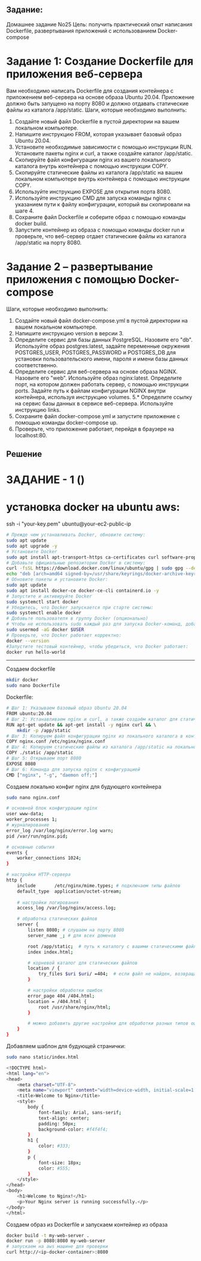 ## Задание:
Домашнее задание No25
Цель: получить практический опыт написания Dockerfile,
развертывания приложений с использованием Docker-compose
# Задание 1: Создание Dockerfile для приложения веб-сервера
Вам необходимо написать Dockerfile для создания контейнера с приложением
веб-сервера на основе образа Ubuntu 20.04. Приложение должно быть
запущено на порту 8080 и должно отдавать статические файлы из каталога
/app/static.
Шаги, которые необходимо выполнить:
1. Создайте новый файл Dockerfile в пустой директории на вашем
локальном компьютере.
2. Напишите инструкцию FROM, которая указывает базовый образ
Ubuntu 20.04.
3. Установите необходимые зависимости с помощью инструкции RUN.
Установите пакеты nginx и curl, а также создайте каталог /app/static.
4. Скопируйте файл конфигурации nginx из вашего локального каталога
внутрь контейнера с помощью инструкции COPY.
5. Скопируйте статические файлы из каталога /app/static на вашем
локальном компьютере внутрь контейнера с помощью инструкции COPY.
6. Используйте инструкцию EXPOSE для открытия порта 8080.
7. Используйте инструкцию CMD для запуска команды nginx с указанием
пути к файлу конфигурации, который вы скопировали на шаге 4.
8. Сохраните файл Dockerfile и соберите образ с помощью команды docker
build.
9. Запустите контейнер из образа с помощью команды docker run и
проверьте, что веб-сервер отдает статические файлы из каталога /app/static на
порту 8080.
# Задание 2 – развертывание приложения с помощью Docker-compose
Шаги, которые необходимо выполнить:
1. Создайте новый файл docker-compose.yml в пустой директории на
вашем локальном компьютере.
2. Напишите инструкцию version в версии 3.
3. Определите сервис для базы данных PostgreSQL. Назовите его "db".
Используйте образ postgres:latest, задайте переменные окружения
POSTGRES_USER, POSTGRES_PASSWORD и POSTGRES_DB для
установки пользовательского имени, пароля и имени базы данных
соответственно.
4. Определите сервис для веб-сервера на основе образа NGINX. Назовите
его "web". Используйте образ nginx:latest. Определите порт, на котором
должен работать сервер, с помощью инструкции ports. Задайте путь к
файлам конфигурации NGINX внутри контейнера, используя
инструкцию volumes.
5.* Определите ссылку на сервис базы данных в сервисе веб-сервера.
Используйте инструкцию links.
6. Сохраните файл docker-compose.yml и запустите приложение с
помощью команды docker-compose up.
7. Проверьте, что приложение работает, перейдя в браузере на
localhost:80.

## Решение
# ЗАДАНИЕ - 1 () 
# установка docker на ubuntu aws:

ssh -i "your-key.pem" ubuntu@your-ec2-public-ip
```bash
# Прежде чем устанавливать Docker, обновите систему:
sudo apt update
sudo apt upgrade -y
# Установите Docker
sudo apt install apt-transport-https ca-certificates curl software-properties-common -y
# Добавьте официальные репозитории Docker в систему:
curl -fsSL https://download.docker.com/linux/ubuntu/gpg | sudo gpg --dearmor -o /usr/share/keyrings/docker-archive-keyring.gpg
echo "deb [arch=amd64 signed-by=/usr/share/keyrings/docker-archive-keyring.gpg] https://download.docker.com/linux/ubuntu $(lsb_release -cs) stable" | sudo tee /etc/apt/sources.list.d/docker.list > /dev/null
# Обновите пакеты и установите Docker:
sudo apt update
sudo apt install docker-ce docker-ce-cli containerd.io -y
# Запустите и активируйте Docker
sudo systemctl start docker
# Убедитесь, что Docker запускается при старте системы:
sudo systemctl enable docker
# Добавьте пользователя в группу Docker (опционально)
# Чтобы не использовать sudo каждый раз для запуска Docker-команд, добавьте пользователя в группу Docker:
sudo usermod -aG docker $USER
# Проверьте, что Docker работает корректно:
docker --version
#Запустите тестовый контейнер, чтобы убедиться, что Docker работает:
docker run hello-world
```
---------
Cоздаем dockerfile
```bash
mkdir docker
sudo nano Dockerfile
```
Dockerfile:
```bash
# Шаг 1: Указываем базовый образ Ubuntu 20.04
FROM ubuntu:20.04
# Шаг 2: Устанавливаем nginx и curl, а также создаём каталог для статических файлов
RUN apt-get update && apt-get install -y nginx curl && \
    mkdir -p /app/static
# Шаг 3: Копируем файл конфигурации nginx из локального каталога в контейнер
COPY nginx.conf /etc/nginx/nginx.conf
# Шаг 4: Копируем статические файлы из каталога /app/static на локальном компьютере в контейнер
COPY ./static /app/static
# Шаг 5: Открываем порт 8080
EXPOSE 8080
# Шаг 6: Команда для запуска nginx с конфигурацией
CMD ["nginx", "-g", "daemon off;"]
```
Cоздаем локально конфиг nginx для будующего контейнера
```bash
sudo nano nginx.conf
```
```bash
# основной блок конфигурации nginx
user www-data;
worker_processes 1;
# журналирование
error_log /var/log/nginx/error.log warn;
pid /var/run/nginx.pid;

# основные события
events {
    worker_connections 1024;
}

# настройки HTTP-сервера
http {
    include       /etc/nginx/mime.types; # подключаем типы файлов
    default_type  application/octet-stream;
    
    # настройки логирования
    access_log /var/log/nginx/access.log;

    # обработка статических файлов
    server {
        listen 8080; # слушаем на порту 8080
        server_name _; # для всех доменов

        root /app/static;  # путь к каталогу с вашими статическими файлами
        index index.html;

        # корневой каталог для статических файлов
        location / {
            try_files $uri $uri/ =404;  # если файл не найден, возвращаем ошибку 404
        }

        # настройки обработки ошибок
        error_page 404 /404.html;
        location = /404.html {
            root /usr/share/nginx/html;
        }

        # можно добавить другие настройки для обработки разных типов ошибок, если требуется
    }
}
```
Добавляем шаблон для будующей странички:
```bash
sudo nano static/index.html
```
```bash
<!DOCTYPE html>
<html lang="en">
<head>
    <meta charset="UTF-8">
    <meta name="viewport" content="width=device-width, initial-scale=1.0">
    <title>Welcome to Nginx</title>
    <style>
        body {
            font-family: Arial, sans-serif;
            text-align: center;
            padding: 50px;
            background-color: #f4f4f4;
        }
        h1 {
            color: #333;
        }
        p {
            font-size: 18px;
            color: #555;
        }
    </style>
</head>
<body>
    <h1>Welcome to Nginx!</h1>
    <p>Your Nginx server is running successfully.</p>
</body>
</html>
```

Cоздаем образ из Dockerfile и запускаем контейнер из образа
```bash
docker build -t my-web-server .
docker run -p 8080:8080 my-web-server
# запускаем на aws машине для проверки
curl http://<ip-docker-container>:8080
```
